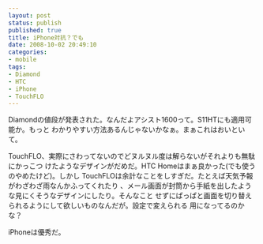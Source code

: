 ```yaml
---
layout: post
status: publish
published: true
title: iPhone対抗？でも
date: 2008-10-02 20:49:10
categories:
- mobile
tags:
- Diamond
- HTC
- iPhone
- TouchFLO
---
```

Diamondの値段が発表された。なんだよアシスト1600って。S11HTにも適用可能か。もっと
わかりやすい方法あるんじゃないかなぁ。まぁこれはおいといて。

TouchFLO、実際にさわってないのでどヌルヌル度は解らないがそれよりも無駄にかっこつ
けたようなデザインがだめだ。HTC Homeはまぁ良かった(でも使うのやめたけど)。しかし
TouchFLOは余計なことをしすぎだ。たとえば天気予報がわざわざ雨なんかふってくれたり
、メール画面が封筒から手紙を出したような見にくそうなデザインにしたり。そんなこと
せずにぱっぱと画面を切り替えられるようにして欲しいものなんだが。設定で変えられる
用になってるのかな？

iPhoneは優秀だ。
